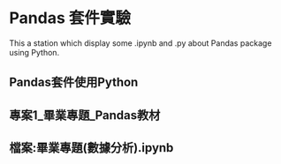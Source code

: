 # Pandas 套件實驗
This a station which display some .ipynb and .py about Pandas package using Python.
## Pandas套件使用Python
## 專案1_畢業專題_Pandas教材
## 檔案:畢業專題(數據分析).ipynb
